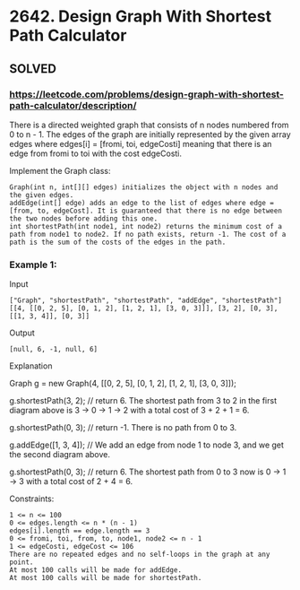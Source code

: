 # 2642. Design Graph With Shortest Path Calculator

## SOLVED

### https://leetcode.com/problems/design-graph-with-shortest-path-calculator/description/

There is a directed weighted graph that consists of n nodes numbered from 0 to n - 1. The edges of the graph are initially represented by the given array edges where edges[i] = [fromi, toi, edgeCosti] meaning that there is an edge from fromi to toi with the cost edgeCosti.

Implement the Graph class:

    Graph(int n, int[][] edges) initializes the object with n nodes and the given edges.
    addEdge(int[] edge) adds an edge to the list of edges where edge = [from, to, edgeCost]. It is guaranteed that there is no edge between the two nodes before adding this one.
    int shortestPath(int node1, int node2) returns the minimum cost of a path from node1 to node2. If no path exists, return -1. The cost of a path is the sum of the costs of the edges in the path.



### Example 1:

Input
    
    ["Graph", "shortestPath", "shortestPath", "addEdge", "shortestPath"]
    [[4, [[0, 2, 5], [0, 1, 2], [1, 2, 1], [3, 0, 3]]], [3, 2], [0, 3], [[1, 3, 4]], [0, 3]]

Output
    
    [null, 6, -1, null, 6]

Explanation

Graph g = new Graph(4, [[0, 2, 5], [0, 1, 2], [1, 2, 1], [3, 0, 3]]);

g.shortestPath(3, 2); // return 6. The shortest path from 3 to 2 in the first diagram above is 3 -> 0 -> 1 -> 2 with a total cost of 3 + 2 + 1 = 6.

g.shortestPath(0, 3); // return -1. There is no path from 0 to 3.

g.addEdge([1, 3, 4]); // We add an edge from node 1 to node 3, and we get the second diagram above.

g.shortestPath(0, 3); // return 6. The shortest path from 0 to 3 now is 0 -> 1 -> 3 with a total cost of 2 + 4 = 6.



Constraints:

    1 <= n <= 100
    0 <= edges.length <= n * (n - 1)
    edges[i].length == edge.length == 3
    0 <= fromi, toi, from, to, node1, node2 <= n - 1
    1 <= edgeCosti, edgeCost <= 106
    There are no repeated edges and no self-loops in the graph at any point.
    At most 100 calls will be made for addEdge.
    At most 100 calls will be made for shortestPath.

